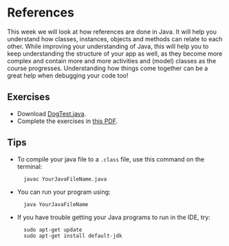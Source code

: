 # References

This week we will look at how references are done in Java. It will help you understand how classes, instances, objects and methods can relate to each other. While improving your understanding of Java, this will help you to keep understanding the structure of your app as well, as they become more complex and contain more and more activities and (model) classes as the course progresses. Understanding how things come together can be a great help when debugging your code too!


## Exercises

- Download [DogTest.java](DogTest.java).
- Complete the exercises in [this PDF](q4.pdf).


## Tips

- To compile your java file to a `.class` file, use this command on the terminal:

        javac YourJavaFileName.java

- You can run your program using:

        java YourJavaFileName

- If you have trouble getting your Java programs to run in the IDE, try:

        sudo apt-get update
        sudo apt-get install default-jdk
